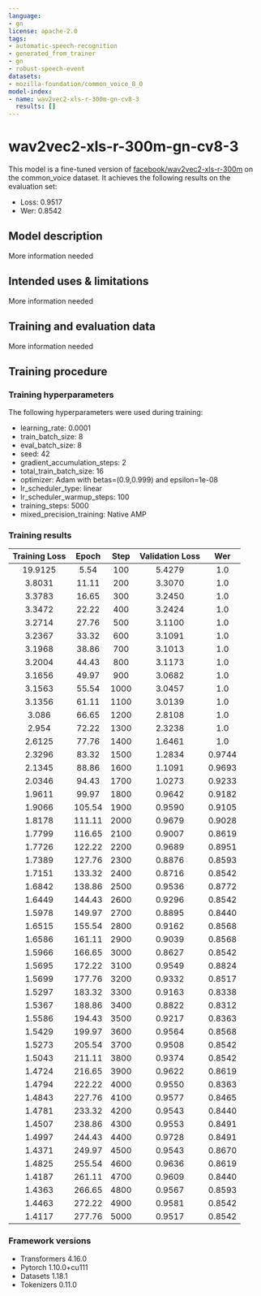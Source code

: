```yaml
---
language:
- gn
license: apache-2.0
tags:
- automatic-speech-recognition
- generated_from_trainer
- gn
- robust-speech-event
datasets:
- mozilla-foundation/common_voice_8_0
model-index:
- name: wav2vec2-xls-r-300m-gn-cv8-3
  results: []
---
```


<!-- This model card has been generated automatically according to the information the Trainer had access to. You
should probably proofread and complete it, then remove this comment. -->

# wav2vec2-xls-r-300m-gn-cv8-3

This model is a fine-tuned version of [facebook/wav2vec2-xls-r-300m](https://huggingface.co/facebook/wav2vec2-xls-r-300m) on the common_voice dataset.
It achieves the following results on the evaluation set:
- Loss: 0.9517
- Wer: 0.8542

## Model description

More information needed

## Intended uses & limitations

More information needed

## Training and evaluation data

More information needed

## Training procedure

### Training hyperparameters

The following hyperparameters were used during training:
- learning_rate: 0.0001
- train_batch_size: 8
- eval_batch_size: 8
- seed: 42
- gradient_accumulation_steps: 2
- total_train_batch_size: 16
- optimizer: Adam with betas=(0.9,0.999) and epsilon=1e-08
- lr_scheduler_type: linear
- lr_scheduler_warmup_steps: 100
- training_steps: 5000
- mixed_precision_training: Native AMP

### Training results

| Training Loss | Epoch  | Step | Validation Loss | Wer    |
|:-------------:|:------:|:----:|:---------------:|:------:|
| 19.9125       | 5.54   | 100  | 5.4279          | 1.0    |
| 3.8031        | 11.11  | 200  | 3.3070          | 1.0    |
| 3.3783        | 16.65  | 300  | 3.2450          | 1.0    |
| 3.3472        | 22.22  | 400  | 3.2424          | 1.0    |
| 3.2714        | 27.76  | 500  | 3.1100          | 1.0    |
| 3.2367        | 33.32  | 600  | 3.1091          | 1.0    |
| 3.1968        | 38.86  | 700  | 3.1013          | 1.0    |
| 3.2004        | 44.43  | 800  | 3.1173          | 1.0    |
| 3.1656        | 49.97  | 900  | 3.0682          | 1.0    |
| 3.1563        | 55.54  | 1000 | 3.0457          | 1.0    |
| 3.1356        | 61.11  | 1100 | 3.0139          | 1.0    |
| 3.086         | 66.65  | 1200 | 2.8108          | 1.0    |
| 2.954         | 72.22  | 1300 | 2.3238          | 1.0    |
| 2.6125        | 77.76  | 1400 | 1.6461          | 1.0    |
| 2.3296        | 83.32  | 1500 | 1.2834          | 0.9744 |
| 2.1345        | 88.86  | 1600 | 1.1091          | 0.9693 |
| 2.0346        | 94.43  | 1700 | 1.0273          | 0.9233 |
| 1.9611        | 99.97  | 1800 | 0.9642          | 0.9182 |
| 1.9066        | 105.54 | 1900 | 0.9590          | 0.9105 |
| 1.8178        | 111.11 | 2000 | 0.9679          | 0.9028 |
| 1.7799        | 116.65 | 2100 | 0.9007          | 0.8619 |
| 1.7726        | 122.22 | 2200 | 0.9689          | 0.8951 |
| 1.7389        | 127.76 | 2300 | 0.8876          | 0.8593 |
| 1.7151        | 133.32 | 2400 | 0.8716          | 0.8542 |
| 1.6842        | 138.86 | 2500 | 0.9536          | 0.8772 |
| 1.6449        | 144.43 | 2600 | 0.9296          | 0.8542 |
| 1.5978        | 149.97 | 2700 | 0.8895          | 0.8440 |
| 1.6515        | 155.54 | 2800 | 0.9162          | 0.8568 |
| 1.6586        | 161.11 | 2900 | 0.9039          | 0.8568 |
| 1.5966        | 166.65 | 3000 | 0.8627          | 0.8542 |
| 1.5695        | 172.22 | 3100 | 0.9549          | 0.8824 |
| 1.5699        | 177.76 | 3200 | 0.9332          | 0.8517 |
| 1.5297        | 183.32 | 3300 | 0.9163          | 0.8338 |
| 1.5367        | 188.86 | 3400 | 0.8822          | 0.8312 |
| 1.5586        | 194.43 | 3500 | 0.9217          | 0.8363 |
| 1.5429        | 199.97 | 3600 | 0.9564          | 0.8568 |
| 1.5273        | 205.54 | 3700 | 0.9508          | 0.8542 |
| 1.5043        | 211.11 | 3800 | 0.9374          | 0.8542 |
| 1.4724        | 216.65 | 3900 | 0.9622          | 0.8619 |
| 1.4794        | 222.22 | 4000 | 0.9550          | 0.8363 |
| 1.4843        | 227.76 | 4100 | 0.9577          | 0.8465 |
| 1.4781        | 233.32 | 4200 | 0.9543          | 0.8440 |
| 1.4507        | 238.86 | 4300 | 0.9553          | 0.8491 |
| 1.4997        | 244.43 | 4400 | 0.9728          | 0.8491 |
| 1.4371        | 249.97 | 4500 | 0.9543          | 0.8670 |
| 1.4825        | 255.54 | 4600 | 0.9636          | 0.8619 |
| 1.4187        | 261.11 | 4700 | 0.9609          | 0.8440 |
| 1.4363        | 266.65 | 4800 | 0.9567          | 0.8593 |
| 1.4463        | 272.22 | 4900 | 0.9581          | 0.8542 |
| 1.4117        | 277.76 | 5000 | 0.9517          | 0.8542 |


### Framework versions

- Transformers 4.16.0
- Pytorch 1.10.0+cu111
- Datasets 1.18.1
- Tokenizers 0.11.0
